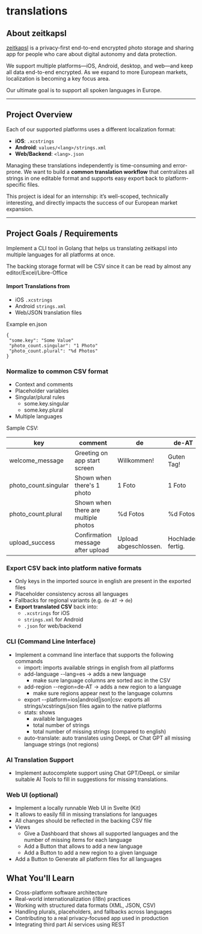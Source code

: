 # translations


## About zeitkapsl

[zeitkapsl](https://zeitkapsl.eu) is a privacy-first end-to-end encrypted photo storage and sharing app for people who care about digital autonomy and data protection. 

We support multiple platforms—iOS, Android, desktop, and web—and keep all data end-to-end encrypted. As we expand to more European markets, localization is becoming a key focus area.

Our ultimate goal is to support all spoken languages in Europe.

---

## Project Overview

Each of our supported platforms uses a different localization format:

- **iOS**: `.xcstrings`
- **Android**: `values/<lang>/strings.xml`
- **Web/Backend**: `<lang>.json`

Managing these translations independently is time-consuming and error-prone. We want to build a **common translation workflow** that centralizes all strings in one editable format and supports easy export back to platform-specific files.

This project is ideal for an internship: it’s well-scoped, technically interesting, and directly impacts the success of our European market expansion.

---

## Project Goals / Requirements

Implement a CLI tool in Golang that helps us translating zeitkapsl into multiple languages for all platforms at once.

The backing storage format will be CSV since it can be read by almost any editor/Excel/Libre-Office

#### Import Translations from

- iOS `.xcstrings`
- Android `strings.xml`
- Web/JSON translation files

Example en.json
```
{
 "some.key": "Some Value"
 "photo_count.singular": "1 Photo"
 "photo_count.plural": "%d Photos"
}
```


### Normalize to common CSV format

 - Context and comments
- Placeholder variables
- Singular/plural rules
   - some.key.singular
   - some.key.plural
- Multiple languages

Sample CSV: 

| key                  | comment                              | de                    | de-AT             | de-DE                 | en               | en-US        | es              | fr                     |
| -------------------- | ------------------------------------ | --------------------- | ----------------- | --------------------- | ---------------- | ------------ | --------------- | ---------------------- |
| welcome_message      | Greeting on app start screen         | Willkommen!           | Guten Tag!        | Willkommen!           | Welcome!         | Hey there!   | ¡Bienvenido!    | Bienvenue !            |
| photo_count.singular | Shown when there's 1 photo           | 1 Foto                | 1 Foto            | 1 Foto                | 1 photo          | 1 picture    | 1 foto          | 1 photo                |
| photo_count.plural   | Shown when there are multiple photos | %d Fotos              | %d Fotos          | %d Fotos              | %d photos        | %d pictures  | %d fotos        | %d photos              |
| upload_success       | Confirmation message after upload    | Upload abgeschlossen. | Hochladen fertig. | Upload abgeschlossen. | Upload complete. | Upload done. | Carga completa. | Téléversement terminé. |


### Export CSV back into platform native formats

- Only keys in the imported source in english are present in the exported files
- Placeholder consistency across all languages
- Fallbacks for regional variants (e.g. `de-AT` → `de`)
- **Export translated CSV** back into:
   - `.xcstrings` for iOS
   - `strings.xml` for Android
   - `.json` for web/backend

### CLI (Command Line Interface)

- Implement a command line interface that supports the following commands
	- import: imports available strings in english from all platforms
	- add-language --lang=es -> adds a new language
		- make sure language columns are sorted asc in the CSV
	- add-region --region=de-AT -> adds a new region to a language
		- make sure regions appear next to the language columns
	- export --platform=ios|android|json|csv: exports all strings/xcstrings/json files again to the native platforms
	- stats: shows 
		- available languages 
		- total number of strings
		- total number of missing strings (compared to english)
	- auto-translate: auto translates using DeepL or Chat GPT all missing language strings (not regions)

### AI Translation Support
- Implement autocomplete support using Chat GPT/DeepL or similar suitable AI Tools to fill in suggestions for missing translations.

### Web UI (optional)
- Implement a locally runnable Web UI in Svelte (Kit)
- It allows to easily fill in missing translations for languages
- All changes should be reflected in the backing CSV file
- Views
	- Give a Dashboard that shows all supported languages and the number of missing items for each language
	- Add a Button that allows to add a new language
	- Add a Button to add a new region to a given language
- Add a Button to Generate all platform files for all languages



## What You'll Learn

- Cross-platform software architecture
- Real-world internationalization (i18n) practices
- Working with structured data formats (XML, JSON, CSV)
- Handling plurals, placeholders, and fallbacks across languages
- Contributing to a real privacy-focused app used in production
- Integrating third part AI services using REST
